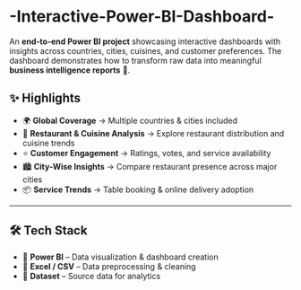 # -Interactive-Power-BI-Dashboard-
An **end-to-end Power BI project** showcasing interactive dashboards with insights across countries, cities, cuisines, and customer preferences.   The dashboard demonstrates how to transform raw data into meaningful **business intelligence reports** 🚀.  
## ✨ Highlights  
- 🌍 **Global Coverage** → Multiple countries & cities included  
- 🍴 **Restaurant & Cuisine Analysis** → Explore restaurant distribution and cuisine trends  
- ⭐ **Customer Engagement** → Ratings, votes, and service availability  
- 🏙️ **City-Wise Insights** → Compare restaurant presence across major cities  
- 📦 **Service Trends** → Table booking & online delivery adoption  

---

## 🛠️ Tech Stack  
- 🔹 **Power BI** – Data visualization & dashboard creation  
- 🔹 **Excel / CSV** – Data preprocessing & cleaning  
- 🔹 **Dataset** – Source data for analytics  
